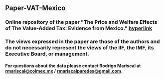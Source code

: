 ## Paper-VAT-Mexico
### Online repository of the paper "The Price and Welfare Effects of The Value-Added Tax: Evidence from Mexico." [hyperlink](https://www.imf.org/en/Publications/WP/Issues/2018/11/08/The-Value-Added-Tax-Evidence-from-Mexico-46308)

### The views expressed in the paper are those of the authors and do not necessarily represent the views of the IIF, the IMF, its Executive Board, or management.

#### For questions about the data please contact Rodrigo Mariscal at rmariscal@colmex.mx / rmariscalparedes@gmail.com.
